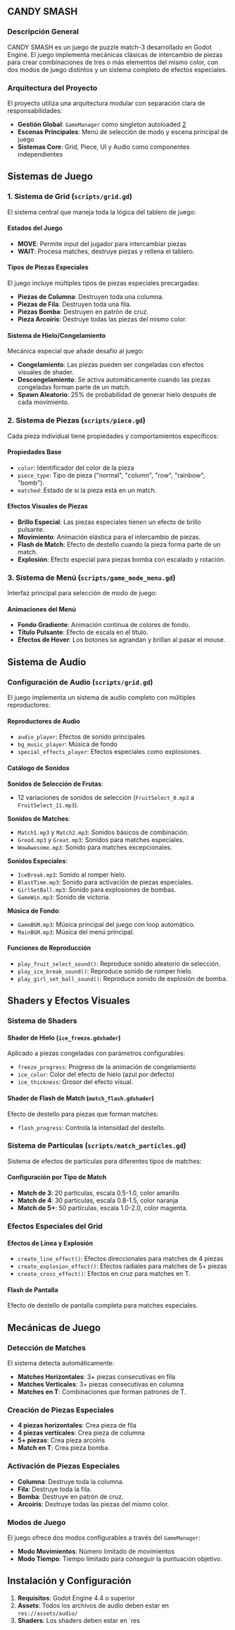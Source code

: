 ## CANDY SMASH

### Descripción General

CANDY SMASH es un juego de puzzle match-3 desarrollado en Godot Engine. El juego implementa mecánicas clásicas de intercambio de piezas para crear combinaciones de tres o más elementos del mismo color, con dos modos de juego distintos y un sistema completo de efectos especiales.

### Arquitectura del Proyecto

El proyecto utiliza una arquitectura modular con separación clara de responsabilidades:

- **Gestión Global**: `GameManager` como singleton autoloaded [2](#0-1) 
- **Escenas Principales**: Menú de selección de modo y escena principal de juego
- **Sistemas Core**: Grid, Piece, UI y Audio como componentes independientes

## Sistemas de Juego

### 1. Sistema de Grid (`scripts/grid.gd`)

El sistema central que maneja toda la lógica del tablero de juego:

#### Estados del Juego
- **MOVE**: Permite input del jugador para intercambiar piezas
- **WAIT**: Procesa matches, destruye piezas y rellena el tablero.

#### Tipos de Piezas Especiales
El juego incluye múltiples tipos de piezas especiales precargadas:

- **Piezas de Columna**: Destruyen toda una columna. 
- **Piezas de Fila**: Destruyen toda una fila. 
- **Piezas Bomba**: Destruyen en patrón de cruz.
- **Pieza Arcoíris**: Destruye todas las piezas del mismo color. 

#### Sistema de Hielo/Congelamiento
Mecánica especial que añade desafío al juego:

- **Congelamiento**: Las piezas pueden ser congeladas con efectos visuales de shader.
- **Descongelamiento**: Se activa automáticamente cuando las piezas congeladas forman parte de un match.
- **Spawn Aleatorio**: 25% de probabilidad de generar hielo después de cada movimiento.

### 2. Sistema de Piezas (`scripts/piece.gd`)

Cada pieza individual tiene propiedades y comportamientos específicos:

#### Propiedades Base
- `color`: Identificador del color de la pieza
- `piece_type`: Tipo de pieza ("normal", "column", "row", "rainbow", "bomb").
- `matched`: Estado de si la pieza está en un match.

#### Efectos Visuales de Piezas
- **Brillo Especial**: Las piezas especiales tienen un efecto de brillo pulsante.
- **Movimiento**: Animación elástica para el intercambio de piezas.
- **Flash de Match**: Efecto de destello cuando la pieza forma parte de un match.
- **Explosión**: Efecto especial para piezas bomba con escalado y rotación.

### 3. Sistema de Menú (`scripts/game_mode_menu.gd`)

Interfaz principal para selección de modo de juego:

#### Animaciones del Menú
- **Fondo Gradiente**: Animación continua de colores de fondo.
- **Título Pulsante**: Efecto de escala en el título.
- **Efectos de Hover**: Los botones se agrandan y brillan al pasar el mouse.

## Sistema de Audio

### Configuración de Audio (`scripts/grid.gd`)

El juego implementa un sistema de audio completo con múltiples reproductores:

#### Reproductores de Audio
- `audio_player`: Efectos de sonido principales
- `bg_music_player`: Música de fondo
- `special_effects_player`: Efectos especiales como explosiones.

#### Catálogo de Sonidos

**Sonidos de Selección de Frutas**:
- 12 variaciones de sonidos de selección (`FruitSelect_0.mp3` a `FruitSelect_11.mp3`).

**Sonidos de Matches**:
- `Match1.mp3` y `Match2.mp3`: Sonidos básicos de combinación.
- `Grood.mp3` y `Great.mp3`: Sonidos para matches especiales.
- `WowAwesome.mp3`: Sonido para matches excepcionales.

**Sonidos Especiales**:
- `IceBreak.mp3`: Sonido al romper hielo.
- `BlastTime.mp3`: Sonido para activación de piezas especiales.
- `GirlSetBall.mp3`: Sonido para explosiones de bombas. 
- `GameWin.mp3`: Sonido de victoria. 

**Música de Fondo**:
- `GameBGM.mp3`: Música principal del juego con loop automático.
- `MainBGM.mp3`: Música del menú principal.

#### Funciones de Reproducción
- `play_fruit_select_sound()`: Reproduce sonido aleatorio de selección.
- `play_ice_break_sound()`: Reproduce sonido de romper hielo.
- `play_girl_set_ball_sound()`: Reproduce sonido de explosión de bomba.

## Shaders y Efectos Visuales

### Sistema de Shaders

#### Shader de Hielo (`ice_freeze.gdshader`)
Aplicado a piezas congeladas con parámetros configurables:
- `freeze_progress`: Progreso de la animación de congelamiento
- `ice_color`: Color del efecto de hielo (azul por defecto)
- `ice_thickness`: Grosor del efecto visual.

#### Shader de Flash de Match (`match_flash.gdshader`)
Efecto de destello para piezas que forman matches:
- `flash_progress`: Controla la intensidad del destello.

### Sistema de Partículas (`scripts/match_particles.gd`)

Sistema de efectos de partículas para diferentes tipos de matches:

#### Configuración por Tipo de Match
- **Match de 3**: 20 partículas, escala 0.5-1.0, color amarillo
- **Match de 4**: 30 partículas, escala 0.8-1.5, color naranja  
- **Match de 5+**: 50 partículas, escala 1.0-2.0, color magenta.

### Efectos Especiales del Grid

#### Efectos de Línea y Explosión
- `create_line_effect()`: Efectos direccionales para matches de 4 piezas
- `create_explosion_effect()`: Efectos radiales para matches de 5+ piezas
- `create_cross_effect()`: Efectos en cruz para matches en T.

#### Flash de Pantalla
Efecto de destello de pantalla completa para matches especiales.

## Mecánicas de Juego

### Detección de Matches

El sistema detecta automáticamente:
- **Matches Horizontales**: 3+ piezas consecutivas en fila
- **Matches Verticales**: 3+ piezas consecutivas en columna
- **Matches en T**: Combinaciones que forman patrones de T.

### Creación de Piezas Especiales

- **4 piezas horizontales**: Crea pieza de fila
- **4 piezas verticales**: Crea pieza de columna  
- **5+ piezas**: Crea pieza arcoíris
- **Match en T**: Crea pieza bomba.

### Activación de Piezas Especiales

- **Columna**: Destruye toda la columna.
- **Fila**: Destruye toda la fila.
- **Bomba**: Destruye en patrón de cruz.
- **Arcoíris**: Destruye todas las piezas del mismo color.

### Modos de Juego

El juego ofrece dos modos configurables a través del `GameManager`:
- **Modo Movimientos**: Número limitado de movimientos
- **Modo Tiempo**: Tiempo limitado para conseguir la puntuación objetivo.

## Instalación y Configuración

1. **Requisitos**: Godot Engine 4.4 o superior
2. **Assets**: Todos los archivos de audio deben estar en `res://assets/audio/`
3. **Shaders**: Los shaders deben estar en `res
